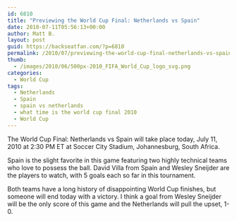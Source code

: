 ```yaml
---
id: 6810
title: "Previewing the World Cup Final: Netherlands vs Spain"
date: 2010-07-11T05:56:13+00:00
author: Matt B.
layout: post
guid: https://backseatfan.com/?p=6810
permalink: /2010/07/previewing-the-world-cup-final-netherlands-vs-spain/
thumb:
  - /images/2010/06/500px-2010_FIFA_World_Cup_logo_svg.png
categories:
  - World Cup
tags:
  - Netherlands
  - Spain
  - spain vs netherlands
  - what time is the world cup final 2010
  - World Cup
---
```


<div class="entry">
  <p>
    The World Cup Final: Netherlands vs Spain will take place today, July 11, 2010 at 2:30 PM ET at Soccer City Stadium, Johannesburg, South Africa.
  </p>

  <p>
    Spain is the slight favorite in this game featuring two highly technical teams who love to possess the ball. David Villa from Spain and Wesley Sneijder are the players to watch, with 5 goals each so far in this tournament.
  </p>

  <p>
    Both teams have a long history of disappointing World Cup finishes, but someone will end today with a victory. I think a goal from Wesley Sneijder will be the only score of this game and the Netherlands will pull the upset, 1-0.
  </p>
</div>
